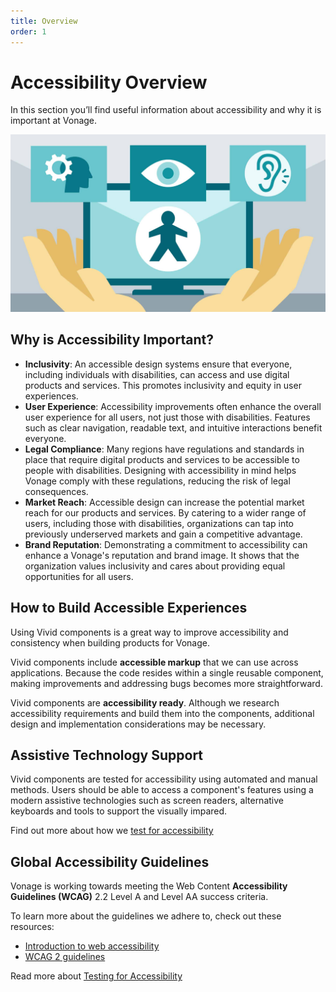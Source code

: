 ```yaml
---
title: Overview
order: 1
---
```


# Accessibility Overview

In this section you’ll find useful information about accessibility and why it is important at Vonage.

![accessibility](/assets/images/accessibility.jpeg)

## Why is Accessibility Important?

- **Inclusivity**: An accessible design systems ensure that everyone, including individuals with disabilities, can access and use digital products and services. This promotes inclusivity and equity in user experiences.
- **User Experience**: Accessibility improvements often enhance the overall user experience for all users, not just those with disabilities. Features such as clear navigation, readable text, and intuitive interactions benefit everyone.
- **Legal Compliance**: Many regions have regulations and standards in place that require digital products and services to be accessible to people with disabilities. Designing with accessibility in mind helps Vonage comply with these regulations, reducing the risk of legal consequences.
- **Market Reach**: Accessible design can increase the potential market reach for our products and services. By catering to a wider range of users, including those with disabilities, organizations can tap into previously underserved markets and gain a competitive advantage.
- **Brand Reputation**: Demonstrating a commitment to accessibility can enhance a Vonage's reputation and brand image. It shows that the organization values inclusivity and cares about providing equal opportunities for all users.

## How to Build Accessible Experiences

Using Vivid components is a great way to improve accessibility and consistency when building products for Vonage.

Vivid components include **accessible markup** that we can use across applications. Because the code resides within a single reusable component, making improvements and addressing bugs becomes more straightforward.

Vivid components are **accessibility ready**. Although we research accessibility requirements and build them into the components, additional design and implementation considerations may be necessary.

## Assistive Technology Support

Vivid components are tested for accessibility using automated and manual methods. Users should be able to access a component's features using a modern assistive technologies such as screen readers, alternative keyboards and tools to support the visually impared.

Find out more about how we [test for accessibility](/accessibility/testing-for-accessibility/)

## Global Accessibility Guidelines

Vonage is working towards meeting the Web Content **Accessibility Guidelines (WCAG)** 2.2 Level A and Level AA success criteria.

To learn more about the guidelines we adhere to, check out these resources:

- [Introduction to web accessibility](https://www.w3.org/WAI/fundamentals/accessibility-intro/)
- [WCAG 2 guidelines](https://www.w3.org/WAI/standards-guidelines/wcag/)

Read more about [Testing for Accessibility](/accessibility/testing/)
